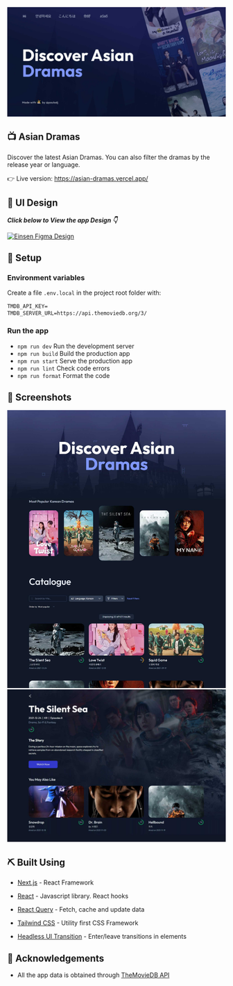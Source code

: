 <div align="center">
 <img src="screenshots/cover-image.jpg?raw=true" alt="Project logo"></a>
</div>


## 📺 Asian Dramas

Discover the latest Asian Dramas. You can also filter the dramas by the release year or language.

👉 Live version: https://asian-dramas.vercel.app/



## 🎨 UI Design

***Click below to View the app Design 👇***

[![Einsen Figma Design](https://img.shields.io/static/v1?label=Asian%20Dramas&message=Figma&color=red&style=for-the-badge&logo=figma)](https://www.figma.com/file/2Cnk7KKJoZ6H2UprgOiC6G/Discover-Asian-Dramas?node-id=0%3A1) 



## 🔧 Setup 

### Environment variables

Create a file `.env.local` in the project root folder with:

```.env
TMDB_API_KEY=
TMDB_SERVER_URL=https://api.themoviedb.org/3/
```

### Run the app

- `npm run dev` Run the development server
- `npm run build` Build the production app
- `npm run start` Serve the production app
- `npm run lint` Check code errors
- `npm run format` Format the code



## 👀 Screenshots 

<div align="center">
<img width="600" src="screenshots\main-page.jpg?raw=true" alt="Main page screenshot"  />

<img width="700" src="screenshots\individual-page.jpg?raw=true" alt="individual-page"  />
</div>


## ⛏️ Built Using 
- [Next.js](https://nextjs.org/) - React Framework

- [React](https://reactjs.org/) - Javascript library. React hooks

- [React Query](https://react-query.tanstack.com/) - Fetch, cache and update data

- [Tailwind CSS](https://tailwindcss.com/) - Utility first CSS Framework

- [Headless UI Transition](https://headlessui.dev/)  - Enter/leave transitions in elements 

  

## 🎉 Acknowledgements 
- All the app data is obtained through [TheMovieDB API](https://www.themoviedb.org/)


